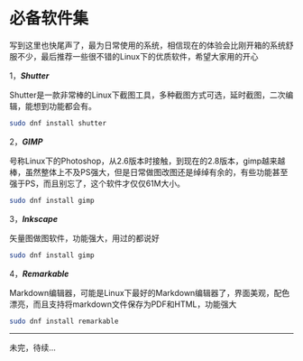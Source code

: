 # 必备软件集

写到这里也快尾声了，最为日常使用的系统，相信现在的体验会比刚开箱的系统舒服不少，最后推荐一些很不错的Linux下的优质软件，希望大家用的开心

1，***Shutter***

Shutter是一款非常棒的Linux下截图工具，多种截图方式可选，延时截图，二次编辑，能想到功能都会有。

```bash
sudo dnf install shutter
```

2，***GIMP***

号称Linux下的Photoshop，从2.6版本时接触，到现在的2.8版本，gimp越来越棒，虽然整体上不及PS强大，但是日常做图改图还是绰绰有余的，有些功能甚至强于PS，而且别忘了，这个软件才仅仅61M大小。

```bash
sudo dnf install gimp
```

3，***Inkscape***

矢量图做图软件，功能强大，用过的都说好

```bash
sudo dnf install gimp
```

4，***Remarkable***

Markdown编辑器，可能是Linux下最好的Markdown编辑器了，界面美观，配色漂亮，而且支持将markdown文件保存为PDF和HTML，功能强大

```bash
sudo dnf install remarkable
```

---

未完，待续...